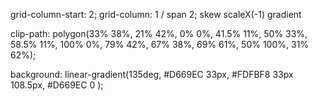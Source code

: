 grid-column-start: 2;
grid-column: 1 / span 2;
skew
scaleX(-1)
gradient

clip-path: polygon(33% 38%, 21% 42%, 0% 0%, 41.5% 11%, 50% 33%, 58.5% 11%, 100% 0%, 79% 42%, 67% 38%, 69% 61%, 50% 100%, 31% 62%);

background: linear-gradient(135deg, #D669EC 33px, #FDFBF8 33px 108.5px, #D669EC 0 );
